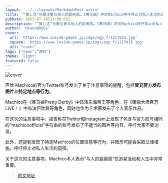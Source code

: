 ```yaml
---
layout: '../../layouts/MarkdownPost.astro'
title: '“推し活”也要注重与他人的距离感…《赛马娘》声优Machico呼吁停止对私人生活的调查行为'
pubDate: 2023-07-20T13:00:03Z
description: '“推し活”也要注重与他人的距离感…《赛马娘》声优Machico呼吁停止对私人生活的调查行为'
author: 'Okano@RUGs'
cover:
  url: 'https://www.inside-games.jp/imgs/ogp_f/1217015.jpg'
  square: 'https://www.inside-games.jp/imgs/ogp_f/1217015.jpg'
  alt: "cover"
tags: ["news","游戏"]
theme: 'light'
featured: false
---
```


![cover](https://www.inside-games.jp/imgs/ogp_f/1217015.jpg)

声优·Machico的官方Twitter账号发出了关于注意事项的提醒，包括<b>冒充官方发布图片</b>和<b>特定地点等行为</b>。</p><figure class="ctms-editor-twitter"><blockquote class="twitter-tweet" data-conversation=""><a href="https://twitter.com/MachicoOfficial/status/1681952098936815616?s=20"></a></blockquote><script async="" charset="utf-8" src="https://platform.twitter.com/widgets.js"></script></figure><p>Machico在《赛马娘Pretty Derby》中饰演东海帝王等角色，在《偶像大师百万LIVE！》中饰演伊吹翼等角色，同时也作为艺术家发布了个人音乐作品。</p><p>在这次的注意事项中，报告称在Twitter和Instagram上发现了包含与官方账号相同的“machicoofficial”字符串的账号发布了不适当的图片等内容。呼吁大家不要浏览。</p><p>此外，还提到发现了特定Machico的位置信息等行为，并暗示可能会采取法律措施。呼吁停止对私人生活的窥探。</p><figure class="ctms-editor-twitter"><blockquote class="twitter-tweet" data-conversation=""><a href="https://twitter.com/MachicoOfficial/status/1681955591642820609?s=20"></a></blockquote><script async="" charset="utf-8" src="https://platform.twitter.com/widgets.js"></script></figure><p>关于这次的注意事项，Machico本人表示“与人的距离感”在追星活动和人生中非常重要。</p>

>[原文地址](https://www.inside-games.jp/article/2023/07/20/147307.html)  
